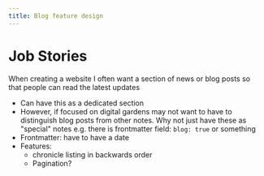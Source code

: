 ```yaml
---
title: Blog feature design
---
```


# Job Stories

When creating a website I often want a section of news or blog posts so that people can read the latest updates

- Can have this as a dedicated section
- However, if focused on digital gardens may not want to have to distinguish blog posts from other notes. Why not just have these as "special" notes e.g. there is frontmatter field: `blog: true` or something
- Frontmatter: have to have a date
- Features:
  - chronicle listing in backwards order
  - Pagination?
